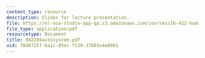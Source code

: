 ```yaml
---
content_type: resource
description: Slides for lecture presentation.
file: https://ol-ocw-studio-app-qa.s3.amazonaws.com/courses/16-422-human-supervisory-control-of-automated-systems-spring-2004/78d8725fba1c85ecf13937603e4a0981_042204autosystem.pdf
file_type: application/pdf
resourcetype: Document
title: 042204autosystem.pdf
uid: 78d8725f-ba1c-85ec-f139-37603e4a0981
---
```

